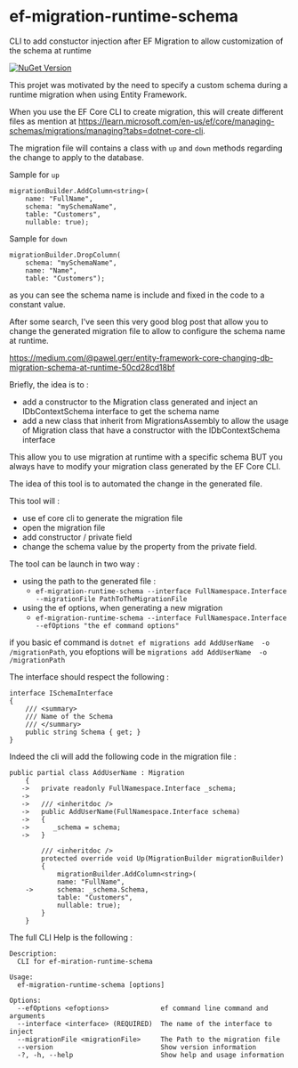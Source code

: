 # ef-migration-runtime-schema
CLI to add constuctor injection after EF Migration to allow customization of the schema at runtime

[![NuGet Version](https://img.shields.io/nuget/v/ef-migration-runtime-schema)](https://www.nuget.org/packages/ef-migration-runtime-schema)



This projet was motivated by the need to specify a custom schema during a runtime migration when using Entity Framework.

When you use the EF Core CLI to create migration, this will create different files as mention at https://learn.microsoft.com/en-us/ef/core/managing-schemas/migrations/managing?tabs=dotnet-core-cli.

The migration file will contains a class with `up` and `down` methods regarding the change to apply to the database.

Sample for `up`
```
migrationBuilder.AddColumn<string>(
    name: "FullName",
    schema: "mySchemaName",
    table: "Customers",
    nullable: true);
``` 

Sample for `down`
```
migrationBuilder.DropColumn(
    schema: "mySchemaName",
    name: "Name",
    table: "Customers");

```

as you can see the schema name is include and fixed in the code to a constant value.

After some search, I've seen this very good blog post that allow you to change the generated migration file to allow to configure the schema name at runtime.

https://medium.com/@pawel.gerr/entity-framework-core-changing-db-migration-schema-at-runtime-50cd28cd18bf

Briefly, the idea is to :
- add a constructor to the Migration class generated and inject an IDbContextSchema interface to get the schema name
- add a new class that inherit from MigrationsAssembly to allow the usage of Migration class that have a constructor with the IDbContextSchema interface

This allow you to use migration at runtime with a specific schema BUT you always have to modify your migration class generated by the EF Core CLI.

The idea of this tool is to automated the change in the generated file.

This tool will :
- use ef core cli to generate the migration file
- open the migration file
- add constructor / private field 
- change the schema value by the property from the private field.

The tool can be launch in two way : 
- using the path to the generated file : 
  - `ef-migration-runtime-schema --interface FullNamespace.Interface --migrationFile PathToTheMigrationFile` 
- using the ef options, when generating a new migration
  - `ef-migration-runtime-schema --interface FullNamespace.Interface --efOptions "the ef command options"` 


if you basic ef command is `dotnet ef migrations add AddUserName  -o /migrationPath`, you efoptions will be `migrations add AddUserName  -o /migrationPath`

The interface should respect the following : 
```
interface ISchemaInterface 
{
    /// <summary>
    /// Name of the Schema
    /// </summary>
    public string Schema { get; }
}
```

Indeed the cli will add the following code in the migration file : 
```
public partial class AddUserName : Migration
    {
   ->   private readonly FullNamespace.Interface _schema;
   ->
   ->   /// <inheritdoc />
   ->   public AddUserName(FullNamespace.Interface schema)
   ->   {
   ->      _schema = schema;
   ->   }

        /// <inheritdoc />
        protected override void Up(MigrationBuilder migrationBuilder)
        {
            migrationBuilder.AddColumn<string>(
            name: "FullName",
    ->      schema: _schema.Schema,
            table: "Customers",
            nullable: true);
        }
    }
```

The full CLI Help is the following :

```
Description:
  CLI for ef-miration-runtime-schema

Usage:
  ef-migration-runtime-schema [options]

Options:
  --efOptions <efoptions>             ef command line command and arguments
  --interface <interface> (REQUIRED)  The name of the interface to inject
  --migrationFile <migrationFile>     The Path to the migration file
  --version                           Show version information
  -?, -h, --help                      Show help and usage information
```